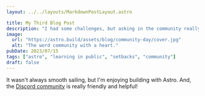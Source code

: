 ```yaml
---
layout: ../../layouts/MarkdownPostLayout.astro

title: My Third Blog Post
description: "I had some challenges, but asking in the community really helped!"
image:
  url: "https://astro.build/assets/blog/community-day/cover.jpg"
  alt: "The word community with a heart."
pubDate: 2023/07/15
tags: ["astro", "learning in public", "setbacks", "community"]
draft: false
---
```


It wasn't always smooth sailing, but I'm enjoying building with Astro. And, the [Discord community](https://astro.build/chat) is really friendly and helpful!
